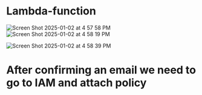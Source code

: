 # Lambda-function

![Screen Shot 2025-01-02 at 4 57 58 PM](https://github.com/user-attachments/assets/9d7edbe3-f2f8-48c2-8cd8-5c461d3ead4f)
![Screen Shot 2025-01-02 at 4 58 19 PM](https://github.com/user-attachments/assets/2a15f092-9738-44a8-99f2-7db9b04a78da)

![Screen Shot 2025-01-02 at 4 58 39 PM](https://github.com/user-attachments/assets/9f914cad-ed02-4906-9057-874afbbde557)

# After confirming an email we need to go to IAM and attach policy
